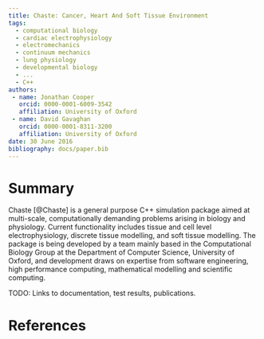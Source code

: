 ```yaml
---
title: Chaste: Cancer, Heart And Soft Tissue Environment
tags:
  - computational biology
  - cardiac electrophysiology
  - electromechanics
  - continuum mechanics
  - lung physiology
  - developmental biology
  - ...
  - C++
authors:
 - name: Jonathan Cooper
   orcid: 0000-0001-6009-3542
   affiliation: University of Oxford
 - name: David Gavaghan
   orcid: 0000-0001-8311-3200
   affiliation: University of Oxford
date: 30 June 2016
bibliography: docs/paper.bib
---
```


# Summary

Chaste [@Chaste] is a general purpose C++ simulation package aimed at multi-scale, computationally demanding problems arising in biology and physiology. Current functionality includes tissue and cell level electrophysiology, discrete tissue modelling, and soft tissue modelling. The package is being developed by a team mainly based in the Computational Biology Group at the Department of Computer Science, University of Oxford, and development draws on expertise from software engineering, high performance computing, mathematical modelling and scientific computing.

TODO: Links to documentation, test results, publications.

# References

